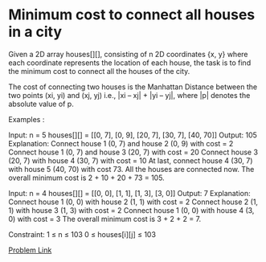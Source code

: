 # Minimum cost to connect all houses in a city

Given a 2D array houses[][], consisting of n 2D coordinates {x, y} where each coordinate represents the location of each house, the task is to find the minimum cost to connect all the houses of the city.

The cost of connecting two houses is the Manhattan Distance between the two points (xi, yi) and (xj, yj) i.e., |xi – xj| + |yi – yj|, where |p| denotes the absolute value of p.

Examples :

Input: n = 5 houses[][] = [[0, 7], [0, 9], [20, 7], [30, 7], [40, 70]]
Output: 105
Explanation:
Connect house 1 (0, 7) and house 2 (0, 9) with cost = 2
Connect house 1 (0, 7) and house 3 (20, 7) with cost = 20
Connect house 3 (20, 7) with house 4 (30, 7) with cost = 10 
At last, connect house 4 (30, 7) with house 5 (40, 70) with cost 73.
All the houses are connected now.
The overall minimum cost is 2 + 10 + 20 + 73 = 105.


Input: n = 4 houses[][] = [[0, 0], [1, 1], [1, 3], [3, 0]]
Output: 7
Explanation: 
Connect house 1 (0, 0) with house 2 (1, 1) with cost = 2
Connect house 2 (1, 1) with house 3 (1, 3) with cost = 2 
Connect house 1 (0, 0) with house 4 (3, 0) with cost = 3 
The overall minimum cost is 3 + 2 + 2 = 7.


Constraint:
1 ≤ n ≤ 103
0 ≤ houses[i][j] ≤ 103

[Problem Link](https://www.geeksforgeeks.org/problems/minimum-cost-to-connect-all-houses-in-a-city/1)